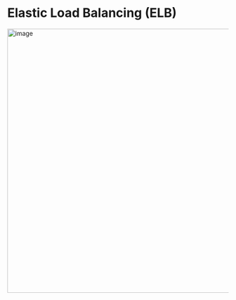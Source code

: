 # Elastic Load Balancing (ELB)

<img width="600" alt="image" src="https://user-images.githubusercontent.com/48696735/180640721-0320b296-643c-413e-82bb-3d3a1d53fe13.png">
